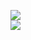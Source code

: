 [![](https://img.shields.io/badge/Made%20With-Github%20Spray-lightgrey.svg?style=for-the-badge&logo=github)](https://github.com/Annihil/github-spray#3980)  
[![](https://i.imgur.com/2DrTn0Z.gif)](https://github.com/Annihil/github-spray)